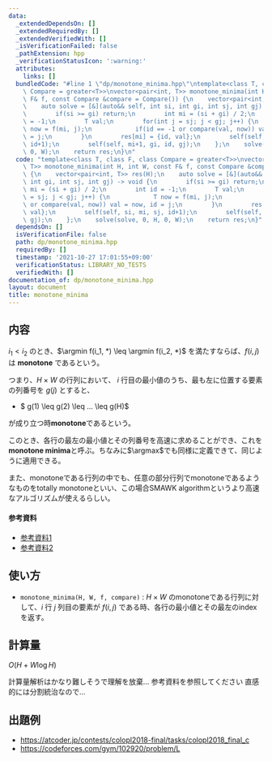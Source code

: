 ```yaml
---
data:
  _extendedDependsOn: []
  _extendedRequiredBy: []
  _extendedVerifiedWith: []
  _isVerificationFailed: false
  _pathExtension: hpp
  _verificationStatusIcon: ':warning:'
  attributes:
    links: []
  bundledCode: "#line 1 \"dp/monotone_minima.hpp\"\ntemplate<class T, class F, class\
    \ Compare = greater<T>>\nvector<pair<int, T>> monotone_minima(int H, int W, const\
    \ F& f, const Compare &compare = Compare()) {\n    vector<pair<int, T>> res(H);\n\
    \    auto solve = [&](auto&& self, int si, int gi, int sj, int gj) -> void {\n\
    \        if(si >= gi) return;\n        int mi = (si + gi) / 2;\n        int id\
    \ = -1;\n        T val;\n        for(int j = sj; j < gj; j++) {\n            T\
    \ now = f(mi, j);\n            if(id == -1 or compare(val, now)) val = now, id\
    \ = j;\n        }\n        res[mi] = {id, val};\n        self(self, si, mi, sj,\
    \ id+1);\n        self(self, mi+1, gi, id, gj);\n    };\n    solve(solve, 0, H,\
    \ 0, W);\n    return res;\n}\n"
  code: "template<class T, class F, class Compare = greater<T>>\nvector<pair<int,\
    \ T>> monotone_minima(int H, int W, const F& f, const Compare &compare = Compare())\
    \ {\n    vector<pair<int, T>> res(H);\n    auto solve = [&](auto&& self, int si,\
    \ int gi, int sj, int gj) -> void {\n        if(si >= gi) return;\n        int\
    \ mi = (si + gi) / 2;\n        int id = -1;\n        T val;\n        for(int j\
    \ = sj; j < gj; j++) {\n            T now = f(mi, j);\n            if(id == -1\
    \ or compare(val, now)) val = now, id = j;\n        }\n        res[mi] = {id,\
    \ val};\n        self(self, si, mi, sj, id+1);\n        self(self, mi+1, gi, id,\
    \ gj);\n    };\n    solve(solve, 0, H, 0, W);\n    return res;\n}"
  dependsOn: []
  isVerificationFile: false
  path: dp/monotone_minima.hpp
  requiredBy: []
  timestamp: '2021-10-27 17:01:55+09:00'
  verificationStatus: LIBRARY_NO_TESTS
  verifiedWith: []
documentation_of: dp/monotone_minima.hpp
layout: document
title: monotone_minima
---
```


## 内容
$i_1 < i_2$ のとき、$\argmin f(i_1, *) \leq \argmin f(i_2, *)$ を満たすならば、$f(i, j)$ は **monotone** であるという。

つまり、$H × W$ の行列において、 $i$ 行目の最小値のうち、最も左に位置する要素の列番号を $g(j)$ とすると、

- $ g(1) \leq g(2) \leq ... \leq g(H)$

が成り立つ時**monotone**であるという。

このとき、各行の最左の最小値とその列番号を高速に求めることができ、これを**monotone minima**と呼ぶ。ちなみに$\argmax$でも同様に定義できて、同じように適用できる。

また、monotoneである行列の中でも、任意の部分行列でmonotoneであるようなものをtotally monotoneといい、この場合SMAWK algorithmというより高速なアルゴリズムが使えるらしい。

#### 参考資料

- [参考資料1](https://lorent-kyopro.hatenablog.com/entry/2021/04/04/133958)
- [参考資料2](https://topcoder-g-hatena-ne-jp.jag-icpc.org/spaghetti_source/20120923/1348327542.html)

## 使い方
- `monotone_minima(H, W, f, compare)` : $H × W$ のmonotoneである行列に対して、$i$ 行 $j$ 列目の要素が $f(i, j)$ である時、各行の最小値とその最左のindexを返す。

## 計算量
$O(H + W\log{H})$

計算量解析はかなり難しそうで理解を放棄... 参考資料を参照してください
直感的には分割統治なので...

## 出題例
- https://atcoder.jp/contests/colopl2018-final/tasks/colopl2018_final_c
- https://codeforces.com/gym/102920/problem/L
